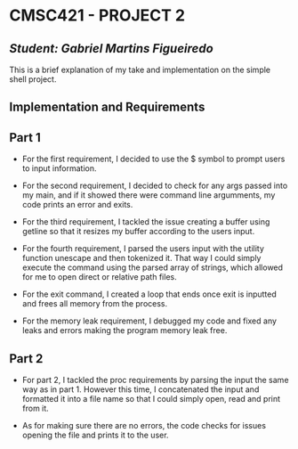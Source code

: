 # CMSC421 - PROJECT 2 
## _Student: Gabriel Martins Figueiredo_

This is a brief explanation of my take and implementation on the simple shell project.
## Implementation and Requirements
## Part 1
- For the first requirement, I decided to use the $ symbol to prompt users to input information.

- For the second requirement, I decided to check for any args passed into my main, and if it showed there were command line argumments, my code prints an error and exits.

- For the third requirement, I tackled the issue creating a buffer using getline so that it resizes my buffer according to the users input.

- For the fourth requirement, I parsed the users input with the utility function unescape and then tokenized it. That way I could simply execute the command using the parsed array of strings, which allowed for me to open direct or relative path files. 

- For the exit command, I created a loop that ends once exit is inputted and frees all memory from the process.

- For the memory leak requirement, I debugged my code and fixed any leaks and errors making the program memory leak free.

## Part 2

- For part 2, I tackled the proc requirements by parsing the input the same way as in part 1. However this time, I concatenated the input and formatted it into a file name so that I could simply open, read and print from it.

- As for making sure there are no errors, the code checks for issues opening the file and prints it to the user.

